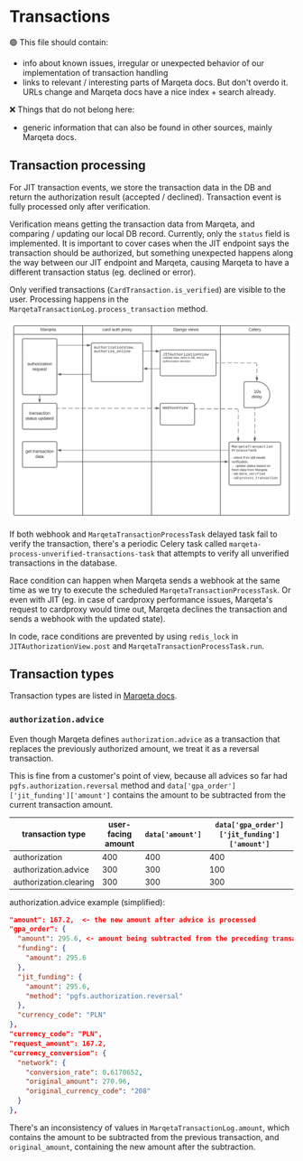 # Transactions

🟢 This file should contain:

- info about known issues, irregular or unexpected behavior of our implementation of transaction handling
- links to relevant / interesting parts of Marqeta docs.
  But don't overdo it.
  URLs change and Marqeta docs have a nice index + search already.

❌ Things that do not belong here:

- generic information that can also be found in other sources, mainly Marqeta docs.

## Transaction processing

For JIT transaction events, we store the transaction data in the DB and return the authorization result (accepted / declined).
Transaction event is fully processed only after verification.

Verification means getting the transaction data from Marqeta, and comparing / updating our local DB record.
Currently, only the `status` field is implemented.
It is important to cover cases when the JIT endpoint says the transaction should be authorized,
but something unexpected happens along the way between our JIT endpoint and Marqeta,
causing Marqeta to have a different transaction status (eg. declined or error).

Only verified transactions (`CardTransaction.is_verified`) are visible to the user.
Processing happens in the `MarqetaTransactionLog.process_transaction` method.

![](img/jit_flow.svg)

If both webhook and `MarqetaTransactionProcessTask` delayed task fail to verify the transaction,
there's a periodic Celery task called `marqeta-process-unverified-transactions-task`
that attempts to verify all unverified transactions in the database.

Race condition can happen when Marqeta sends a webhook at the same time as we try to execute the scheduled `MarqetaTransactionProcessTask`.
Or even with JIT (eg. in case of cardproxy performance issues, Marqeta's request to cardproxy would time out,
Marqeta declines the transaction and sends a webhook with the updated state).

In code, race conditions are prevented by using `redis_lock` in `JITAuthorizationView.post` and `MarqetaTransactionProcessTask.run`.

## Transaction types

Transaction types are listed in [Marqeta docs](https://www.marqeta.com/docs/developer-guides/ledger-management-with-jit-funding#_ledger_impacting_transaction_events).

### `authorization.advice`

Even though Marqeta defines `authorization.advice` as a transaction that replaces the previously authorized amount,
we treat it as a reversal transaction.

This is fine from a customer's point of view,
because all advices so far had `pgfs.authorization.reversal` method
and `data['gpa_order']['jit_funding']['amount']` contains the amount to be subtracted from the current transaction amount.

| transaction type       | user-facing amount | `data['amount']` | `data['gpa_order']['jit_funding']['amount']` |
| ---------------------- | ------------------ | ---------------- | -------------------------------------------- |
| authorization          | 400                | 400              | 400                                          |
| authorization.advice   | 300                | 300              | 100                                          |
| authorization.clearing | 300                | 300              | 300                                          |

authorization.advice example (simplified):

```json
"amount": 167.2,  <- the new amount after advice is processed
"gpa_order": {
  "amount": 295.6, <- amount being subtracted from the preceding transaction
  "funding": {
    "amount": 295.6
  },
  "jit_funding": {
    "amount": 295.6,
    "method": "pgfs.authorization.reversal"
  },
  "currency_code": "PLN"
},
"currency_code": "PLN",
"request_amount": 167.2,
"currency_conversion": {
  "network": {
    "conversion_rate": 0.6170652,
    "original_amount": 270.96,
    "original_currency_code": "208"
  }
},

```

There's an inconsistency of values in `MarqetaTransactionLog.amount`,
which contains the amount to be subtracted from the previous transaction,
and `original_amount`, containing the new amount after the subtraction.
